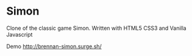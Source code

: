 # Simon
Clone of the classic game Simon.
Written with HTML5 CSS3 and Vanilla Javascript

Demo
http://brennan-simon.surge.sh/
